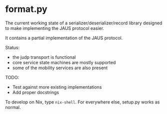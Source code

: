 # format.py

The current working state of a serializer/deserializer/record library designed to make implementing the JAUS protocol easier.

It contains a partial implementation of the JAUS protocol.

Status:
- the judp transport is functional
- core service state machines are mostly supported
- some of the mobility services are also present

TODO:
- Test against more existing implementations
- Add proper docstrings

To develop on Nix, type `nix-shell`.
For everywhere else, setup.py works as normal.
